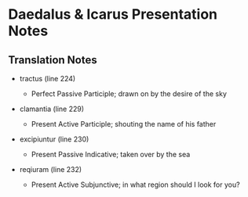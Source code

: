 # Daedalus & Icarus Presentation Notes

## Translation Notes

* tractus (line 224)

  * Perfect Passive Participle; drawn on by the desire of the sky

* clamantia (line 229)
  
  * Present Active Participle; shouting the name of his father

* excipiuntur (line 230)

  * Present Passive Indicative; taken over by the sea

* reqiuram (line 232)
  
  * Present Active Subjunctive; in what region should I look for you?
